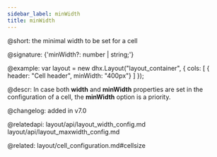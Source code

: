 ```yaml
---
sidebar_label: minWidth
title: minWidth
---          
```


@short: the minimal width to be set for a cell

@signature: {'minWidth?: number | string;'}

@example: 
var layout = new dhx.Layout("layout_container", {
    cols: [
      { header: "Cell header", minWidth: "400px"}
    ]
});



@descr: 
In case both **width** and **minWidth** properties are set in the configuration of a cell, the **minWidth** option is a priority.

@changelog: added in v7.0

@relatedapi:
layout/api/layout_width_config.md
layout/api/layout_maxwidth_config.md

@related: layout/cell_configuration.md#cellsize
